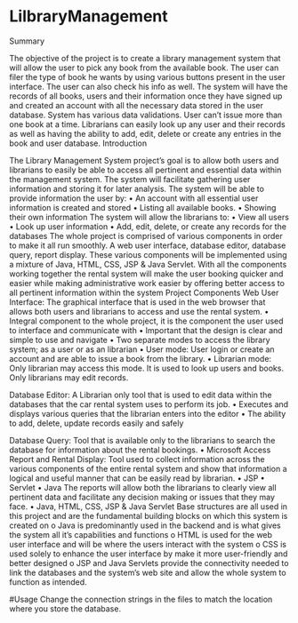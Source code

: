 # LilbraryManagement
Summary

The objective of the project is to create a library management system that will allow the user to pick any book from the available book. The user can filer the type of book he wants by using various buttons present in the user interface. The user can also check his info as well.
The system will have the records of all books, users and their information once they have signed up and created an account with all the necessary data stored in the user database.
System has various data validations. User can’t issue more than one book at a time.
Librarians can easily look up any user and their records as well as having the ability to add, edit, delete or create any entries in the book and user database.
Introduction

The Library Management System project’s goal is to allow both users and librarians to easily be able to access all pertinent and essential data within the management system. The system will facilitate gathering user information and storing it for later analysis.
The system will be able to provide information the user by:
•	An account with all essential user information is created and stored
•	Listing all available books. 
•	Showing their own information
The system will allow the librarians to:
•	 View all users
•	Look up user information
•	Add, edit, delete, or create any records for the databases
The whole project is comprised of various components in order to make it all run smoothly. A web user interface, database editor, database query, report display. These various components will be implemented using a mixture of Java, HTML, CSS, JSP & Java Servlet. With all the components working together the rental system will make the user booking quicker and easier while making administrative work easier by offering better access to all pertinent information within the system
Project Components
Web User Interface: The graphical interface that is used in the web browser that allows both users and librarians to access and use the rental system.
•	Integral component to the whole project, it is the component the user used to interface and communicate with 
•	Important that the design is clear and simple to use and navigate
•	Two separate modes to access the library system; as a user or as an librarian
•	User mode: User login or create an account and are able to issue a book from the library.
•	Librarian mode: Only librarian may access this mode. It is used to look up users and books. Only librarians may edit records.

Database Editor: A Librarian only tool that is used to edit data within the databases that the car rental system uses to perform its job.
•	Executes and displays various queries that the librarian enters into the editor
•	The ability to add, delete, update records easily and safely

Database Query: Tool that is available only to the librarians to search the database for information about the rental bookings.
•	 Microsoft Access 
Report and Rental Display: Tool used to collect information across the various components of the entire rental system and show that information a logical and useful manner that can be easily read by librarian.
•	JSP
•	Servlet
•	Java
The reports will allow both the librarians to clearly view all pertinent data and facilitate any decision making or issues that they may face. 
•	Java, HTML, CSS, JSP & Java Servlet Base structures are all used in this project and are the fundamental building blocks on which this system is created on
o	Java is predominantly used in the backend and is what gives the system all it’s capabilities and functions
o	HTML is used for the web user interface and will be where the users interact with the system
o	CSS is used solely to enhance the user interface by make it more user-friendly and better designed
o	JSP and Java Servlets provide the connectivity needed to link the databases and the system’s web site and allow the whole system to function as intended.

#Usage
Change the connection strings in the files to match the location where you store the database.

